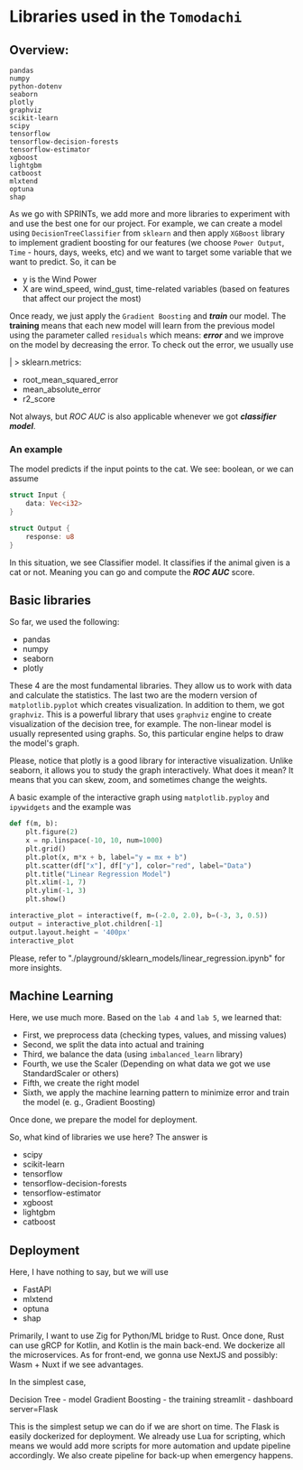 # Libraries used in the `Tomodachi`

## Overview:

```
pandas
numpy
python-dotenv
seaborn
plotly
graphviz
scikit-learn
scipy
tensorflow
tensorflow-decision-forests
tensorflow-estimator
xgboost
lightgbm
catboost
mlxtend
optuna
shap
```

As we go with SPRINTs, we add more and more libraries to experiment with and 
use the best one for our project. For example, we can create a model using `DecisionTreeClassifier` from
`sklearn` and then apply `XGBoost` library to implement gradient boosting for our features (we choose `Power Output`, `Time` - hours, days, weeks, etc) and 
we want to target some variable that we want to predict. So, it can be

- y is the Wind Power
- X are wind_speed, wind_gust, time-related variables (based on features that affect our project the most)

Once ready, we just apply the `Gradient Boosting` and ***train*** our model. The **training** means that each new model will learn from the previous model using the
parameter called `residuals` which means: ***error*** and we improve on the model by decreasing the error. To check out the error, we usually use

| > sklearn.metrics:

- root_mean_squared_error
- mean_absolute_error
- r2_score

Not always, but *ROC AUC* is also applicable whenever we got ***classifier model***. 

### An example

The model predicts if the input points to the cat. We see: boolean, or we can assume

```rs
struct Input {
    data: Vec<i32>
}

struct Output {
    response: u8
}
```

In this situation, we see Classifier model. It classifies if the animal given is a cat or not. 
Meaning you can go and compute the ***ROC AUC*** score. 

## Basic libraries

So far, we used the following:

- pandas
- numpy
- seaborn
- plotly

These 4 are the most fundamental libraries. They allow us to work with data and calculate the statistics. The last two
are the modern version of `matplotlib.pyplot` which creates visualization. In addition to them, we got `graphviz`. This 
is a powerful library that uses `graphviz` engine to create visualization of the decision tree, for example. The non-linear model
is usually represented using graphs. So, this particular engine helps to draw the model's graph. 

Please, notice that plotly is a good library for interactive visualization. Unlike seaborn, it allows you to study the graph interactively.
What does it mean? It means that you can skew, zoom, and sometimes change the weights. 

A basic example of the interactive graph using `matplotlib.pyploy` and `ipywidgets` and the example was

```py
def f(m, b):
    plt.figure(2)
    x = np.linspace(-10, 10, num=1000)
    plt.grid()
    plt.plot(x, m*x + b, label="y = mx + b")
    plt.scatter(df["x"], df["y"], color="red", label="Data")
    plt.title("Linear Regression Model")
    plt.xlim(-1, 7)
    plt.ylim(-1, 3)
    plt.show()

interactive_plot = interactive(f, m=(-2.0, 2.0), b=(-3, 3, 0.5))
output = interactive_plot.children[-1]
output.layout.height = '400px'
interactive_plot
```

Please, refer to "./playground/sklearn_models/linear_regression.ipynb" for more insights.

## Machine Learning

Here, we use much more. Based on the `lab 4` and `lab 5`, we learned that:

- First, we preprocess data (checking types, values, and missing values)
- Second, we split the data into actual and training
- Third, we balance the data (using `imbalanced_learn` library)
- Fourth, we use the Scaler (Depending on what data we got we use StandardScaler or others)
- Fifth, we create the right model
- Sixth, we apply the machine learning pattern to minimize error and train the model (e. g., Gradient Boosting)

Once done, we prepare the model for deployment.

So, what kind of libraries we use here? The answer is

- scipy
- scikit-learn
- tensorflow
- tensorflow-decision-forests
- tensorflow-estimator
- xgboost
- lightgbm
- catboost

## Deployment

Here, I have nothing to say, but we will use

- FastAPI
- mlxtend
- optuna
- shap

Primarily, I want to use Zig for Python/ML bridge to Rust. Once done, Rust can use gRCP for Kotlin, and Kotlin is the main back-end. 
We dockerize all the microservices. As for front-end, we gonna use NextJS and possibly: Wasm + Nuxt if we see advantages. 

In the simplest case, 

Decision Tree - model
Gradient Boosting - the training
streamlit - dashboard
server=Flask

This is the simplest setup we can do if we are short on time. The Flask is easily dockerized for deployment. We already use Lua for scripting,
which means we would add more scripts for more automation and update pipeline accordingly. We also create pipeline for back-up when emergency happens.